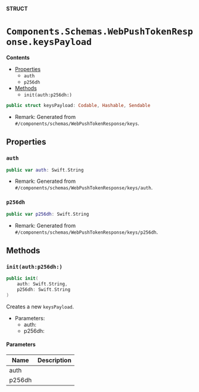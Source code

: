 **STRUCT**

# `Components.Schemas.WebPushTokenResponse.keysPayload`

**Contents**

- [Properties](#properties)
  - `auth`
  - `p256dh`
- [Methods](#methods)
  - `init(auth:p256dh:)`

```swift
public struct keysPayload: Codable, Hashable, Sendable
```

- Remark: Generated from `#/components/schemas/WebPushTokenResponse/keys`.

## Properties
### `auth`

```swift
public var auth: Swift.String
```

- Remark: Generated from `#/components/schemas/WebPushTokenResponse/keys/auth`.

### `p256dh`

```swift
public var p256dh: Swift.String
```

- Remark: Generated from `#/components/schemas/WebPushTokenResponse/keys/p256dh`.

## Methods
### `init(auth:p256dh:)`

```swift
public init(
    auth: Swift.String,
    p256dh: Swift.String
)
```

Creates a new `keysPayload`.

- Parameters:
  - auth:
  - p256dh:

#### Parameters

| Name | Description |
| ---- | ----------- |
| auth |  |
| p256dh |  |